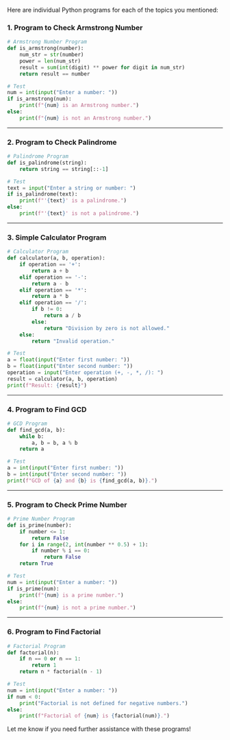 Here are individual Python programs for each of the topics you mentioned:

### 1. **Program to Check Armstrong Number**
```python
# Armstrong Number Program
def is_armstrong(number):
    num_str = str(number)
    power = len(num_str)
    result = sum(int(digit) ** power for digit in num_str)
    return result == number

# Test
num = int(input("Enter a number: "))
if is_armstrong(num):
    print(f"{num} is an Armstrong number.")
else:
    print(f"{num} is not an Armstrong number.")
```

---

### 2. **Program to Check Palindrome**
```python
# Palindrome Program
def is_palindrome(string):
    return string == string[::-1]

# Test
text = input("Enter a string or number: ")
if is_palindrome(text):
    print(f"'{text}' is a palindrome.")
else:
    print(f"'{text}' is not a palindrome.")
```

---

### 3. **Simple Calculator Program**
```python
# Calculator Program
def calculator(a, b, operation):
    if operation == '+':
        return a + b
    elif operation == '-':
        return a - b
    elif operation == '*':
        return a * b
    elif operation == '/':
        if b != 0:
            return a / b
        else:
            return "Division by zero is not allowed."
    else:
        return "Invalid operation."

# Test
a = float(input("Enter first number: "))
b = float(input("Enter second number: "))
operation = input("Enter operation (+, -, *, /): ")
result = calculator(a, b, operation)
print(f"Result: {result}")
```

---

### 4. **Program to Find GCD**
```python
# GCD Program
def find_gcd(a, b):
    while b:
        a, b = b, a % b
    return a

# Test
a = int(input("Enter first number: "))
b = int(input("Enter second number: "))
print(f"GCD of {a} and {b} is {find_gcd(a, b)}.")
```

---

### 5. **Program to Check Prime Number**
```python
# Prime Number Program
def is_prime(number):
    if number <= 1:
        return False
    for i in range(2, int(number ** 0.5) + 1):
        if number % i == 0:
            return False
    return True

# Test
num = int(input("Enter a number: "))
if is_prime(num):
    print(f"{num} is a prime number.")
else:
    print(f"{num} is not a prime number.")
```

---

### 6. **Program to Find Factorial**
```python
# Factorial Program
def factorial(n):
    if n == 0 or n == 1:
        return 1
    return n * factorial(n - 1)

# Test
num = int(input("Enter a number: "))
if num < 0:
    print("Factorial is not defined for negative numbers.")
else:
    print(f"Factorial of {num} is {factorial(num)}.")
```

Let me know if you need further assistance with these programs!

